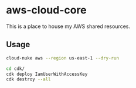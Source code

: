 # aws-cloud-core

This is a place to house my AWS shared resources.

## Usage

```sh
cloud-nuke aws --region us-east-1 --dry-run
```

```sh
cd cdk/
cdk deploy IamUserWithAccessKey
cdk destroy --all
```
